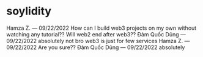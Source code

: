 # soylidity
Hamza Z. — 09/22/2022 How can I build web3 projects on my own without watching any tutorial?? Will web2 end after web3?? Đàm Quốc Dũng — 09/22/2022 absolutely not bro web3 is just for few services Hamza Z. — 09/22/2022 Are you sure?? Đàm Quốc Dũng — 09/22/2022 absolutely
